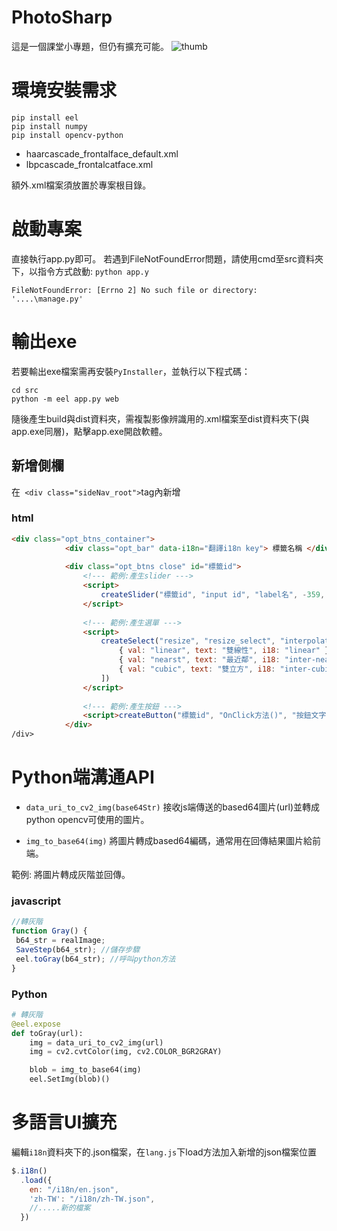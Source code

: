 # PhotoSharp
這是一個課堂小專題，但仍有擴充可能。
![thumb](https://i.imgur.com/DjNSDrx.png)

# 環境安裝需求

```
pip install eel
pip install numpy
pip install opencv-python
```
- haarcascade_frontalface_default.xml
- lbpcascade_frontalcatface.xml

額外.xml檔案須放置於專案根目錄。

# 啟動專案

直接執行app.py即可。
若遇到FileNotFoundError問題，請使用cmd至src資料夾下，以指令方式啟動: `python app.y`

```
FileNotFoundError: [Errno 2] No such file or directory: '....\manage.py'
```

# 輸出exe
若要輸出exe檔案需再安裝`PyInstaller`，並執行以下程式碼：
```
cd src
python -m eel app.py web
```
隨後產生build與dist資料夾，需複製影像辨識用的.xml檔案至dist資料夾下(與app.exe同層)，點擊app.exe開啟軟體。




## 新增側欄

在` <div class="sideNav_root">`tag內新增

### html

```html
<div class="opt_btns_container">
            <div class="opt_bar" data-i18n="翻譯i18n key"> 標籤名稱 </div>
            
            <div class="opt_btns close" id="標籤id">
                <!--- 範例:產生slider --->
                <script>
                    createSlider("標籤id", "input id", "label名", -359, 359, 0, 1, "onInput方法()", "onChange方法()", "label翻譯i18n key")
                </script>
                
                <!--- 範例:產生選單 --->
                <script>
                    createSelect("resize", "resize_select", "interpolation", [
                        { val: "linear", text: "雙線性", i18: "linear" },
                        { val: "nearst", text: "最近鄰", i18: "inter-nearest" },
                        { val: "cubic", text: "雙立方", i18: "inter-cubic" },
                    ]) 
                </script>
                
                <!--- 範例:產生按鈕 --->
                <script>createButton("標籤id", "OnClick方法()", "按鈕文字", "翻譯i18n key")</script>
            </div>
/div>
```

# Python端溝通API

- `data_uri_to_cv2_img(base64Str)` 接收js端傳送的based64圖片(url)並轉成python opencv可使用的圖片。

- `img_to_base64(img)` 將圖片轉成based64編碼，通常用在回傳結果圖片給前端。


範例: 將圖片轉成灰階並回傳。

### javascript

 ```javascript
 //轉灰階
function Gray() {
  b64_str = realImage;
  SaveStep(b64_str); //儲存步驟
  eel.toGray(b64_str); //呼叫python方法
}
 ```
 
### Python 
```python
# 轉灰階
@eel.expose
def toGray(url):
    img = data_uri_to_cv2_img(url)
    img = cv2.cvtColor(img, cv2.COLOR_BGR2GRAY)

    blob = img_to_base64(img)
    eel.SetImg(blob)()

```

# 多語言UI擴充

編輯`i18n`資料夾下的.json檔案，在`lang.js`下load方法加入新增的json檔案位置
```javascript
$.i18n()
  .load({
    en: "/i18n/en.json",
    'zh-TW': "/i18n/zh-TW.json",
    //.....新的檔案
  })
```
